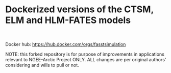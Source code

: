 # Dockerized versions of the CTSM, ELM and HLM-FATES models 
<br>


Docker hub: https://hub.docker.com/orgs/fasstsimulation

NOTE: this forked repository is for purpose of improvements in applications relevant to NGEE-Arctic Project ONLY. ALL changes are per original authors' considering and wills to pull or not. 
